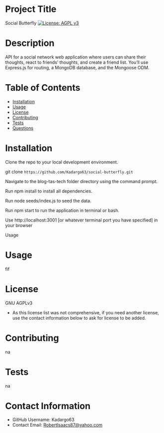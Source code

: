 
  # Project Title
  Social Butterfly
  [![License: AGPL v3](https://img.shields.io/badge/License-AGPL%20v3-blue.svg)](https://www.gnu.org/licenses/agpl-3.0)

  # Description
  API for a social network web application where users can share their thoughts, react to friends’ thoughts, and create a friend list. You’ll use Express.js for routing, a MongoDB database, and the Mongoose ODM.

  # Table of Contents 
  * [Installation](#-Installation)
  * [Usage](#-Usage)
  * [License](#-Installation)
  * [Contributing](#-Contributing)
  * [Tests](#-Tests)
  * [Questions](#-Contact-Information)
      
  # Installation
  Clone the repo to your local development environment.

git clone `https://github.com/Kadargo63/social-butterfly.git`

Navigate to the blog-tas-tech folder directory using the command prompt.

Run npm install to install all dependencies.

Run node seeds/index.js to seed the data.

Run npm start to run the application in terminal or bash.

Use http://localhost:3001 [or whatever terminal port you have specified] in your browser

Usage
  
  # Usage
  fif
  
  # License 
  GNU AGPLv3
  * As this license list was not comprehensive, if you need another license, use the contact  information below to ask for license to be added. 
  
  # Contributing 
  na
  
  # Tests
  na
  
  # Contact Information 
  * GitHub Username: Kadargo63
  * Contact Email: RobertIsaacs87@yahoo.com
  
  
